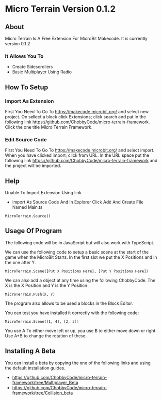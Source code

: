 # Micro Terrain Version 0.1.2

## About

Micro Terrain Is A Free Extension For MicroBit Makecode. It is currently version 0.1.2

### It Allows You To
- Create Sidescrollers
- Basic Multiplayer Using Radio

## How To Setup

### Import As Extension

First You Need To Go To https://makecode.microbit.org/ and select new project. On sellect a block click Extensions;
click search and put in the following link https://github.com/ChobbyCode/micro-terrain-framework. Click the one title Micro Terrain Framework.

### Edit Source Code 

First You Need To Go To https://makecode.microbit.org/ and select import. When you have clicked import; click from URL. 
In the URL space put the following link https://github.com/ChobbyCode/micro-terrain-framework and the project will be imported.

## Help

Unable To Import Extension Using link

- Import As Source Code And  In Explorer Click Add And Create File Named Main.ts 

```
MicroTerrain.Source()
```


 




## Usage Of Program

The following code will be in JavaScript but will also work with TypeScript.

We can use the following code to setup a basic scene at the start of the game when the MicroBit Starts. 
In  the first slot we put the X Positions and in the one after Y.
```
MicroTerrain.Scene([Put X Positions Here], [Put Y Positions Here])
```

We can also add a object at any time using the following ChobbyCode. The X is the X Position
and Y is the Y Position
```
MicroTerrain.Push(X, Y)
```

The program also allows to be used a blocks in the Block Editor.

You can test you have installed it correctly with the following code:
```
MicroTerrain.Scene([1, 4], [2, 3])
```
You use A To either move left or up, you use B to either move down or right. Use A+B to change the rotation of these.

## Installing A Beta

You can install a beta by copying the one of the following links and using the default installation guides.

- https://github.com/ChobbyCode/micro-terrain-framework/tree/Multiplayer_Beta
- https://github.com/ChobbyCode/micro-terrain-framework/tree/Collision_beta
